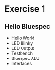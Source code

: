 # Exercise 1

## Hello Bluespec
* Hello World
* LED Blinky
* LED Output
* Testbench
* Bluespec ALU
* Interfaces 

